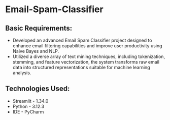 # Email-Spam-Classifier

## Basic Requirements:
* Developed an advanced Email Spam Classifier project designed to enhance email filtering capabilities and improve user productivity using Naive Bayes and NLP.
* Utilized a diverse array of text mining techniques, including tokenization, stemming, and feature vectorization, the system transforms raw email data into structured representations suitable for machine learning analysis.

## Technologies Used: 
* Streamlit - 1.34.0
* Python - 3.12.3
* IDE - PyCharm


